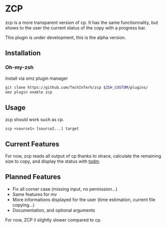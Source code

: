 # ZCP

zcp is a more transparent version of cp. 
It has the same functionnality, but shows to the user the current status of the copy with a progress bar.

This plugin is under development, this is the alpha version.

## Installation

### Oh-my-zsh
Install via omz plugin manager 
```sh
git clone https://github.com/TechInTerh/zcp $ZSH_CUSTOM/plugins/
omz plugin enable zcp
```

## Usage

zcp should work such as cp.
```
zcp <source1> [source2...] target
```

## Current Features

For now, zcp reads all output of cp thanks to strace, calculate the remaining size to copy, and display the status with [tqdm](https://github.com/tqdm/tqdm).

## Planned Features
- Fix all corner case (missing input, no permission...)
- Same features for mv
- More informations displayed for the user (time estimation, current file copying...)
- Documentation, and optional arguments

For now, ZCP il slightly slower compared to cp.